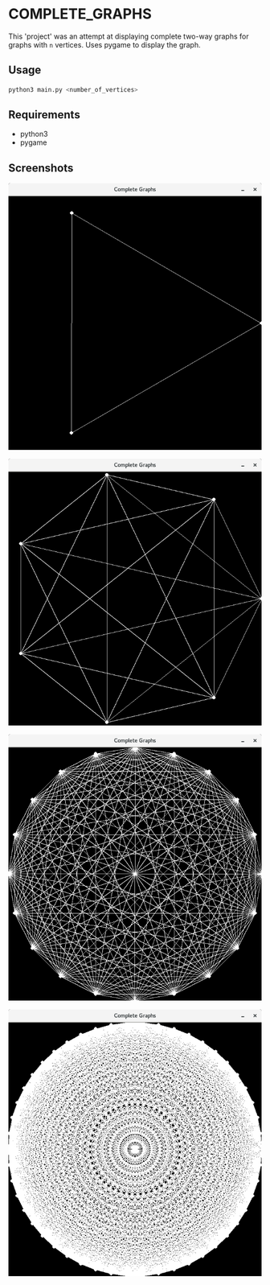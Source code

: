 # COMPLETE_GRAPHS

This 'project' was an attempt at displaying complete two-way graphs for graphs
with `n` vertices. Uses pygame to display the graph.

## Usage

```sh
python3 main.py <number_of_vertices>
```

## Requirements

- python3
- pygame

## Screenshots

![3 vertices][triangle]

![7 vertices][seven]

![20 vertices][twenty]

![50 vertices!][fifty]

[triangle]: screenshots/triangle.png
[seven]: screenshots/seven.png
[twenty]: screenshots/twenty.png
[fifty]: screenshots/fifty.png
